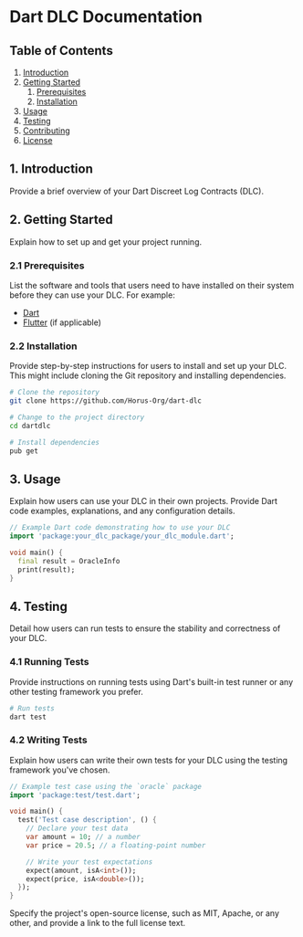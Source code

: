 # Dart DLC Documentation

## Table of Contents
1. [Introduction](#introduction)
2. [Getting Started](#getting-started)
    1. [Prerequisites](#prerequisites)
    2. [Installation](#installation)
3. [Usage](#usage)
4. [Testing](#testing)
5. [Contributing](#contributing)
6. [License](#license)

## 1. Introduction <a name="introduction"></a>

Provide a brief overview of your Dart Discreet Log Contracts (DLC). 

## 2. Getting Started <a name="getting-started"></a>

Explain how to set up and get your project running.

### 2.1 Prerequisites <a name="prerequisites"></a>

List the software and tools that users need to have installed on their system before they can use your DLC. For example:

- [Dart](https://dart.dev/get-dart)
- [Flutter](https://flutter.dev/) (if applicable)

### 2.2 Installation <a name="installation"></a>

Provide step-by-step instructions for users to install and set up your DLC. This might include cloning the Git repository and installing dependencies.

```bash
# Clone the repository
git clone https://github.com/Horus-Org/dart-dlc

# Change to the project directory
cd dartdlc

# Install dependencies
pub get
```

## 3. Usage <a name="usage"></a>

Explain how users can use your DLC in their own projects. Provide Dart code examples, explanations, and any configuration details.

```dart
// Example Dart code demonstrating how to use your DLC
import 'package:your_dlc_package/your_dlc_module.dart';

void main() {
  final result = OracleInfo
  print(result);
}
```

## 4. Testing <a name="testing"></a>

Detail how users can run tests to ensure the stability and correctness of your DLC.

### 4.1 Running Tests

Provide instructions on running tests using Dart's built-in test runner or any other testing framework you prefer.

```bash
# Run tests
dart test
```

### 4.2 Writing Tests

Explain how users can write their own tests for your DLC using the testing framework you've chosen.

```dart
// Example test case using the `oracle` package
import 'package:test/test.dart';

void main() {
  test('Test case description', () {
    // Declare your test data
    var amount = 10; // a number
    var price = 20.5; // a floating-point number

    // Write your test expectations
    expect(amount, isA<int>());
    expect(price, isA<double>());
  });
}

```
Specify the project's open-source license, such as MIT, Apache, or any other, and provide a link to the full license text.

